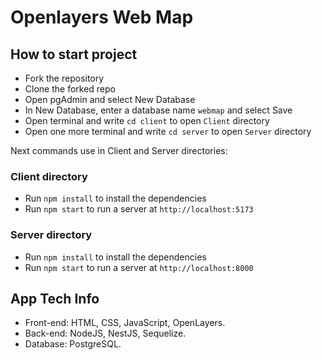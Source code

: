 # Openlayers Web Map

## How to start project

* Fork the repository
* Clone the forked repo
* Open pgAdmin and select New Database
* In New Database, enter a database name `webmap` and select Save
* Open terminal and write `cd client` to open `Client` directory
* Open one more terminal and write `cd server` to open `Server` directory

Next commands use in Client and Server directories:

### Client directory
* Run `npm install` to install the dependencies
* Run `npm start` to run a server at `http://localhost:5173`

### Server directory
* Run `npm install` to install the dependencies
* Run `npm start` to run a server at `http://localhost:8000`

## App Tech Info
* Front-end: HTML, CSS, JavaScript, OpenLayers.
* Back-end: NodeJS, NestJS, Sequelize.
* Database: PostgreSQL.